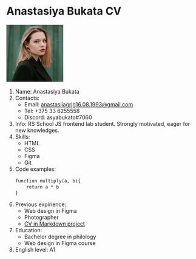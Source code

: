 # Anastasiya Bukata CV
![](photo.jpg)
1. Name: Anastasiya Bukata
2. Contacts:
    * Email: anastasijagrig16.08.1993@gmail.com
    * Tel: +375 33 6255558
    * Discord: asyabukato#7060
3. Info: RS School JS frontend lab student. Strongly motivated, eager for new knowledges.
4. Skills:
    * HTML
    * CSS
    * Figma
    * Git
5. Code examples:
    ```
    function multiply(a, b){
        return a * b
    }
    ```
6. Previous expirience:
    * Web design in Figma
    * Photographer
    * [CV in Markdown project](https://github.com/AsyaBukato/rsschool-cv/tree/gh-pages)
7. Education:
    * Bachelor degree in philology
    * Web design in Figma course
8. English level: A1